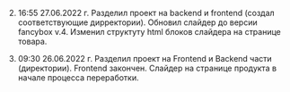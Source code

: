 2.  16:55 27.06.2022 г. 
    Разделил проект на backend и frontend (создал соответствующие дирректории).
    Обновил слайдер до версии fancybox v.4. Изменил структуту html блоков слайдера на странице товара.
    
1.  09:30 26.06.2022 г. 
    Разделил проект на Frontend и Backend части (директории). Frontend закончен. 
    Слайдер на странице продукта в начале процесса переработки. 